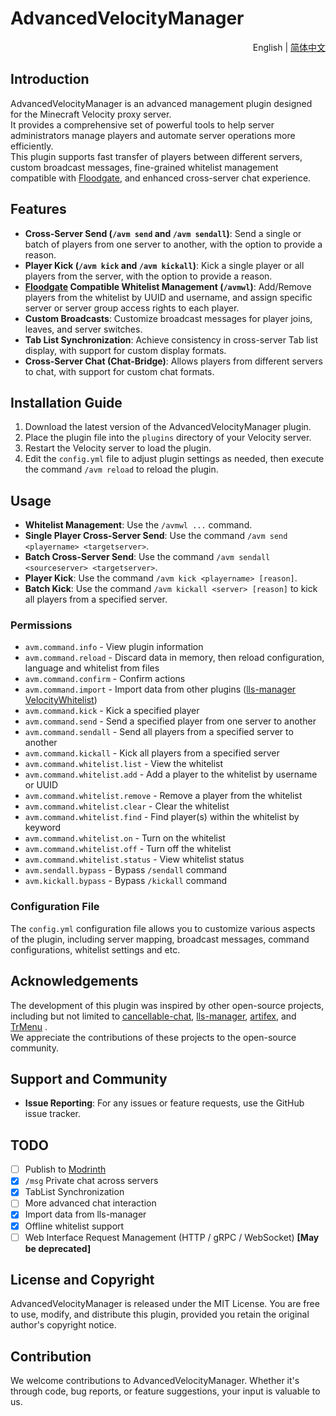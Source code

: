 # AdvancedVelocityManager

<div align="right">
  English
  |
  <a title="简体中文" href="./README_CN.md" >简体中文</a>
</div>

## Introduction

AdvancedVelocityManager is an advanced management plugin designed for the Minecraft Velocity proxy server.<br>
It provides a comprehensive set of powerful tools to help server administrators manage players and automate server operations more efficiently.<br>
This plugin supports fast transfer of players between different servers, custom broadcast messages, fine-grained whitelist management compatible with [Floodgate](https://geysermc.org/wiki/floodgate/), and enhanced cross-server chat experience.

## Features

- **Cross-Server Send (`/avm send` and `/avm sendall`)**: Send a single or batch of players from one server to another, with the option to provide a reason.
- **Player Kick (`/avm kick` and `/avm kickall`)**: Kick a single player or all players from the server, with the option to provide a reason.
- **[Floodgate](https://geysermc.org/wiki/floodgate/) Compatible Whitelist Management (`/avmwl`)**: Add/Remove players from the whitelist by UUID and username, and assign specific server or server group access rights to each player.
- **Custom Broadcasts**: Customize broadcast messages for player joins, leaves, and server switches.
- **Tab List Synchronization**: Achieve consistency in cross-server Tab list display, with support for custom display formats.
- **Cross-Server Chat (Chat-Bridge)**: Allows players from different servers to chat, with support for custom chat formats.

## Installation Guide

1. Download the latest version of the AdvancedVelocityManager plugin.
2. Place the plugin file into the `plugins` directory of your Velocity server.
3. Restart the Velocity server to load the plugin.
4. Edit the `config.yml` file to adjust plugin settings as needed, then execute the command `/avm reload` to reload the plugin.

## Usage

- **Whitelist Management**: Use the `/avmwl ...` command.
- **Single Player Cross-Server Send**: Use the command `/avm send <playername> <targetserver>`.
- **Batch Cross-Server Send**: Use the command `/avm sendall <sourceserver> <targetserver>`.
- **Player Kick**: Use the command `/avm kick <playername> [reason]`.
- **Batch Kick**: Use the command `/avm kickall <server> [reason]` to kick all players from a specified server.

### Permissions

- `avm.command.info` - View plugin information
- `avm.command.reload` - Discard data in memory, then reload configuration, language and whitelist from files
- `avm.command.confirm` - Confirm actions
- `avm.command.import` - Import data from other plugins ([lls-manager](https://github.com/plusls/lls-manager) [VelocityWhitelist](https://gitee.com/virtual-qu-an/velocity-whitelist))
- `avm.command.kick` - Kick a specified player
- `avm.command.send` - Send a specified player from one server to another
- `avm.command.sendall` - Send all players from a specified server to another
- `avm.command.kickall` - Kick all players from a specified server
- `avm.command.whitelist.list` - View the whitelist
- `avm.command.whitelist.add` - Add a player to the whitelist by username or UUID
- `avm.command.whitelist.remove` - Remove a player from the whitelist
- `avm.command.whitelist.clear` - Clear the whitelist
- `avm.command.whitelist.find` - Find player(s) within the whitelist by keyword
- `avm.command.whitelist.on` - Turn on the whitelist
- `avm.command.whitelist.off` - Turn off the whitelist
- `avm.command.whitelist.status` - View whitelist status
- `avm.sendall.bypass` - Bypass `/sendall` command
- `avm.kickall.bypass` - Bypass `/kickall` command

### Configuration File

The `config.yml` configuration file allows you to customize various aspects of the plugin, including server mapping, broadcast messages, command configurations, whitelist settings and etc.

## Acknowledgements

The development of this plugin was inspired by other open-source projects, including but not limited to [cancellable-chat](https://github.com/ZhuRuoLing/cancellable-chat), [lls-manager](https://github.com/plusls/lls-manager), [artifex](https://github.com/InsinuateProjects/artifex), and [TrMenu](https://github.com/TrPlugins/TrMenu) .<br>
We appreciate the contributions of these projects to the open-source community.

## Support and Community

- **Issue Reporting**: For any issues or feature requests, use the GitHub issue tracker.

## TODO

- [ ] Publish to [Modrinth](https://modrinth.com) 
- [x] `/msg` Private chat across servers
- [x] TabList Synchronization
- [ ] More advanced chat interaction
- [x] Import data from lls-manager
- [x] Offline whitelist support
- [ ] Web Interface Request Management (HTTP / gRPC / WebSocket)  **[May be deprecated]**

## License and Copyright

AdvancedVelocityManager is released under the MIT License. You are free to use, modify, and distribute this plugin,
provided you retain the original author's copyright notice.

## Contribution

We welcome contributions to AdvancedVelocityManager. Whether it's through code, bug reports, or feature suggestions,
your input is valuable to us.
